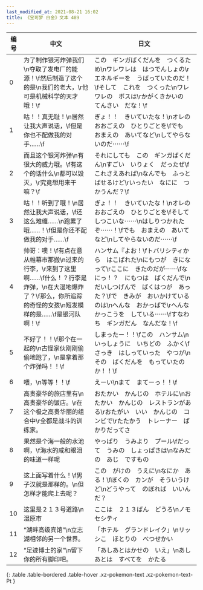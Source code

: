 ```yaml
---
last_modified_at: 2021-08-21 16:02
title: 《宝可梦 白金》文本 489
---
```

| 编号 | 中文 | 日文 |
| ---- | ---- | ---- |
| 0 | 为了制作银河炸弹我们\n夺取了发电厂的能源！\f然后制造了这个的是\n我们的老大，\r他可是机械科学的天才哦！\f | この　ギンガばくだんを　つくるため\nワレワレは　はつでんしょの\rエネルギーを　うばっていたのだ！\fそして　これを　つくった\nワレワレの　ボスは\rかがくきかいの　てんさい　だな！\f |
| 1 | 咕！！真无耻！\n居然让我大声说话，\f但是你也不配做我的对手……\f | ぎょ！！　きいていたな！\nオレの　おおごえの　ひとりごとを\fでも　おまえの　あいてなど\nしてやらないのだ⋯⋯\f |
| 2 | 而且这个银河炸弹\n有很大的威力哦。\f有这个的话什么\n都可以毁灭，\r究竟想用来干嘛？\f | それにしても　この　ギンガばくだん\nすごい　いりょく　だったぜ\fこれさえあれば\nなんでも　ふっとばせるけど\rいったい　なにに　つかうんだ？\f |
| 3 | 咕！！听到了哦！\n居然让我大声说话，\f还这么难缠……\n跑累了哦……！\f但是你还不配做我的对手……\f | ぎょ！！　きいていたな！\nオレの　おおごえの　ひとりごとを\fそして　しつこいな⋯⋯\nはしりつかれたぞ⋯⋯！\fでも　おまえの　あいてなど\nしてやらないのだ⋯⋯\f |
| 4 | 帅哥：噢！\f有点在意从帷幕市那搬\n过来的行李，\r来到了这里啊……\f什么！？行李是炸弹，\n在大湿地爆炸了？\f那么，你所追踪的奇怪的女孩\n短发模样的是……\f是银河队啊！\f | ハンサム『よお！\fトバリシティから　はこばれた\nにもつが　きになって\rここに　きたのだが⋯⋯\fなにっ！？　にもつは　ばくだんで\nだいしつげんで　ばくはつが　あった？\fで　きみが　おいかけているのは\nへんな　おかっぱで\rへんな　かっこうを　している⋯⋯\fすなわち　ギンガだん　なんだな！\f |
| 5 | 不好了！！\f那个在一起的\n古怪家伙刚刚偷偷地跑了，\n是拿着那个炸弹吗！！\f | しまったー！！\fこの　ハンサム\nいっしょうに　いちどの　ふかく\fさっき　はしっていった　やつが\nその　ばくだんを　もっていたのか！！\f |
| 6 | 喂，\n等等！！\f | えーい\nまて　まてーっ！！\f |
| 7 | 高贵豪华的旅店里有\n高贵豪华的饭店。\r在这个极之高贵华丽的组合中\r全都是战斗的训练家。 | おたかい　かんじの　ホテルに\nおたかい　かんじの　レストランがある\rおたがい　いい　かんじの　コンビで\rたたかう　トレーナー　ばかりだってさ |
| 8 | 果然是个海一般的水池啊，\f海水的咸和眼泪的味道一样呢 | やっぱり　うみより　プール\fだって　うみの　しょっぱさは\nなみだの　あじ　ですもの |
| 9 | 这上面写着什么！\f男子汉就是那样的。\n但怎样才能爬上去呢？ | この　がけの　うえに\nなにか　ある！\fぼくの　カンが　そういうけど\nどうやって　のぼれば　いいんだ？ |
| 10 | 这里是２１３号道路\n湿原市 | ここは　２１３ばん　どうろ\nノモセシティ |
| 11 | “湖畔高级宾馆”\n立志湖相邻的另一个世界。 | 「ホテル　グランドレイク」\nリッシこ　ほとりの　べつせかい |
| 12 | “足迹博士的家”\n留下你的所有脚印吧。 | 「あしあとはかせの　いえ」\nあしあとは　すべてを　かたる |
{: .table .table-bordered .table-hover .xz-pokemon-text .xz-pokemon-text-Pt }